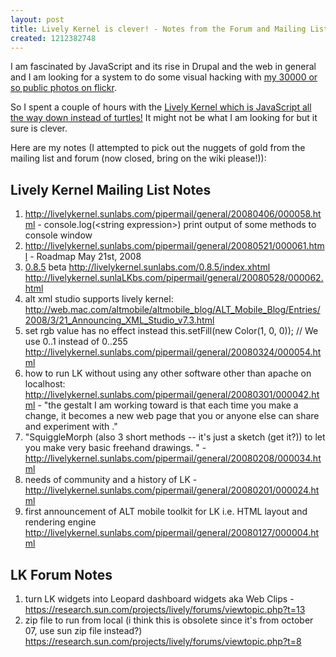 ```yaml
---
layout: post
title: Lively Kernel is clever! - Notes from the Forum and Mailing List
created: 1212382748
---
```

<p>I am fascinated by JavaScript and its rise in Drupal and the web in general and I am looking for a system to do some visual hacking with <a href="http://flickr.com/photos/roland/">my 30000 or so public photos on flickr</a>.</p> <p>So I spent a couple of hours with the <a href="http://research.sun.com/projects/lively/">Lively Kernel which is JavaScript all the way down instead of turtles!</a> It might not be what I am looking for but it sure is clever.</p> <p>Here are my notes (I attempted to pick out the nuggets of gold from the mailing list and forum (now closed, bring on the wiki please!)):</p> <h2 id="toc0">Lively Kernel Mailing List Notes</h2> <ol> <li> <a href="http://livelykernel.sunlabs.com/pipermail/general/20080406/000058.html">http://livelykernel.sunlabs.com/pipermail/general/20080406/000058.html</a> - console.log(&lt;string expression&gt;) print output of some methods to console window</li> <li> <a href="http://livelykernel.sunlabs.com/pipermail/general/20080521/000061.html">http://livelykernel.sunlabs.com/pipermail/general/20080521/000061.html</a> - Roadmap May 21st, 2008</li> <li> <a href="http://0.8.5">0.8.5</a> beta     <a href="http://livelykernel.sunlabs.com/0.8.5/index.xhtml">http://livelykernel.sunlabs.com/0.8.5/index.xhtml</a> <a href="http://livelykernel.sunlaLKbs.com/pipermail/general/20080528/000062.html">http://livelykernel.sunlaLKbs.com/pipermail/general/20080528/000062.html</a></li> <li> alt xml studio supports lively kernel: <a href="http://web.mac.com/altmobile/altmobile_blog/ALT_Mobile_Blog/Entries/2008/3/21_Announcing_XML_Studio_v7.3.html">http://web.mac.com/altmobile/altmobile_blog/ALT_Mobile_Blog/Entries/2008/3/21_Announcing_XML_Studio_v7.3.html</a> </li> <li> set rgb value has no effect instead this.setFill(new Color(1, 0, 0));  // We use 0..1 instead of 0..255 <a href="http://livelykernel.sunlabs.com/pipermail/general/20080324/000054.html">http://livelykernel.sunlabs.com/pipermail/general/20080324/000054.html</a></li> <li> how to run LK without using any other software other than apache on localhost: <a href="http://livelykernel.sunlabs.com/pipermail/general/20080301/000042.html">http://livelykernel.sunlabs.com/pipermail/general/20080301/000042.html</a> - "the gestalt I am working toward is that each time you make a change, it becomes a new web page that you or anyone else can share and experiment with ."</li> <li> "SquiggleMorph (also 3 short methods -- it's just a sketch (get it?)) to let you make very basic freehand drawings. " - <a href="http://livelykernel.sunlabs.com/pipermail/general/20080208/000034.html">http://livelykernel.sunlabs.com/pipermail/general/20080208/000034.html</a></li> <li> needs of community and a history of LK - <a href="http://livelykernel.sunlabs.com/pipermail/general/20080201/000024.html">http://livelykernel.sunlabs.com/pipermail/general/20080201/000024.html</a></li> <li> first announcement of ALT mobile toolkit for LK  i.e. HTML layout and rendering engine <a href="http://livelykernel.sunlabs.com/pipermail/general/20080127/000004.html">http://livelykernel.sunlabs.com/pipermail/general/20080127/000004.html</a></li> </ol> <h2 id="toc1">LK Forum Notes</h2> <ol> <li> turn LK widgets into Leopard dashboard widgets aka Web Clips - <a href="https://research.sun.com/projects/lively/forums/viewtopic.php?t=13">https://research.sun.com/projects/lively/forums/viewtopic.php?t=13</a></li> <li> zip file to run from local (i think this is obsolete since it's from october 07, use sun zip file instead?) <a href="https://research.sun.com/projects/lively/forums/viewtopic.php?t=8">https://research.sun.com/projects/lively/forums/viewtopic.php?t=8</a></li> </ol>
